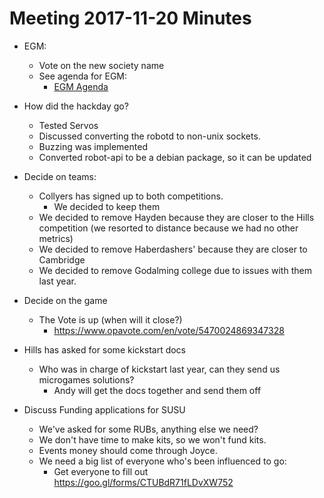 # Meeting 2017-11-20 Minutes
- EGM:
    - Vote on the new society name
    - See agenda for EGM:
        - [EGM Agenda](2017-11-20-egm.md)
- How did the hackday go?
    - Tested Servos
    - Discussed converting the robotd to non-unix sockets.
    - Buzzing was implemented
    - Converted robot-api to be a debian package, so it can be updated
- Decide on teams:
    - Collyers has signed up to both competitions.
        - We decided to keep them
    - We decided to remove Hayden because they are closer to the Hills competition (we resorted to distance because we had no other metrics)
    - We decided to remove Haberdashers' because they are closer to Cambridge
    - We decided to remove Godalming college due to issues with them last year.

- Decide on the game
    - The Vote is up (when will it close?)
        - https://www.opavote.com/en/vote/5470024869347328
- Hills has asked for some kickstart docs
    - Who was in charge of kickstart last year, can they send us microgames solutions?
        - Andy will get the docs together and send them off
- Discuss Funding applications for SUSU
    - We've asked for some RUBs, anything else we need?
    - We don't have time to make kits, so we won't fund kits.
    - Events money should come through Joyce.
    - We need a big list of everyone who's been influenced to go:
        - Get everyone to fill out https://goo.gl/forms/CTUBdR71fLDvXW752
